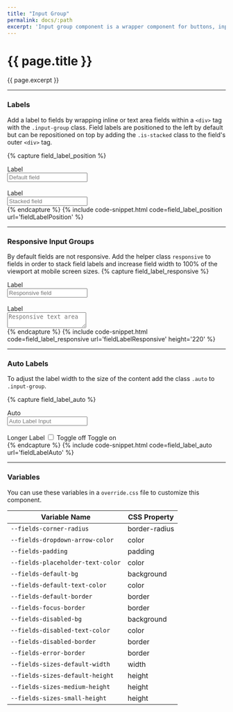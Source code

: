 ```yaml
---
title: "Input Group"
permalink: docs/:path
excerpt: 'Input group component is a wrapper component for buttons, inputs, radio, toggles, and checkboxes.'
---
```


# {{ page.title }}
{{ page.excerpt }}


***


### Labels
Add a label to fields by wrapping inline or text area fields within a `<div>` tag with the `.input-group` class. Field labels are positioned to the left by default but can be repositioned on top by adding the `.is-stacked` class to the field&#39;s outer `<div>` tag.

{% capture field_label_position %}
<div class="input-group">
    <label>Label</label>
    <div class="input">
        <input type="text" placeholder="Default field" />
    </div>
</div>
<br>
<div class="input-group is-stacked">
    <label>Label</label>
    <div class="input">
        <input type="text" placeholder="Stacked field" />
    </div>
</div>
{% endcapture %}
{% include code-snippet.html code=field_label_position url='fieldLabelPosition' %}


***


### Responsive Input Groups
By default fields are not responsive. Add the helper class `responsive` to fields in order to stack field labels and increase field width to 100% of the viewport at mobile screen sizes.
{% capture field_label_responsive %}
<div class="input-group responsive">
    <label>Label</label>
    <div class="input">
        <input type="text" placeholder="Responsive field" />
    </div>
</div>
<br>
<div class="input-group responsive">
    <label>Label</label>
    <div class="input">
        <textarea type="text" placeholder="Responsive text area"></textarea>
    </div>
</div>
{% endcapture %}
{% include code-snippet.html code=field_label_responsive url='fieldLabelResponsive' height='220' %}


***


### Auto Labels
To adjust the label width to the size of the content add the class `.auto` to `.input-group`.

{% capture field_label_auto %}
<div class="input-group auto">
    <label>Auto</label>
    <div class="input">
        <input type="text" placeholder="Auto Label Input" />
    </div>
</div>
<br>
<div class="input-group auto">
    <label>Longer Label</label>
    <label class="switch">
        <input type="checkbox" />
        <span class="slider"></span>
        <span class="off label">Toggle off</span>
        <span class="on label">Toggle on</span>
    </label>
</div>
{% endcapture %}
{% include code-snippet.html code=field_label_auto url='fieldLabelAuto' %}


***


### Variables
You can use these variables in a `override.css` file to customize this component.

|Variable Name|CSS Property|
| - | - |
|`--fields-corner-radius`|border-radius|
|`--fields-dropdown-arrow-color`| color|
|`--fields-padding`| padding|
|`--fields-placeholder-text-color`| color|
|`--fields-default-bg`| background|
|`--fields-default-text-color`| color|
|`--fields-default-border`| border|
|`--fields-focus-border`| border|
|`--fields-disabled-bg`| background|
|`--fields-disabled-text-color`| color|
|`--fields-disabled-border`| border|
|`--fields-error-border`| border|
|`--fields-sizes-default-width`| width|
|`--fields-sizes-default-height`| height|
|`--fields-sizes-medium-height`| height|
|`--fields-sizes-small-height`| height|